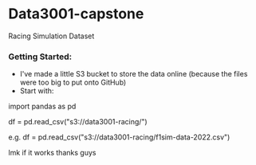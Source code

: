 # Data3001-capstone

Racing Simulation Dataset


### Getting Started: 
- I've made a little S3 bucket to store the data online (because the files were too big to put onto GitHub)
- Start with:

import pandas as pd

df = pd.read_csv("s3://data3001-racing/<filename>")

e.g. df = pd.read_csv("s3://data3001-racing/f1sim-data-2022.csv")

lmk if it works thanks guys
